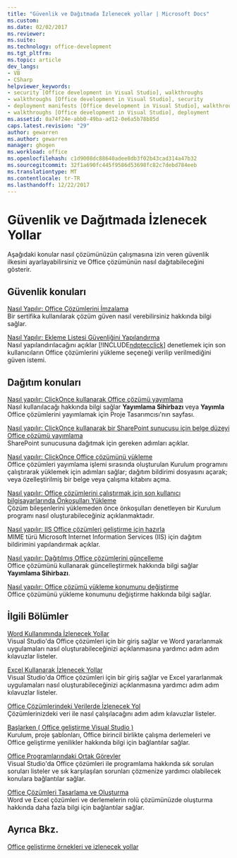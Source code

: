 ```yaml
---
title: "Güvenlik ve Dağıtmada İzlenecek yollar | Microsoft Docs"
ms.custom: 
ms.date: 02/02/2017
ms.reviewer: 
ms.suite: 
ms.technology: office-development
ms.tgt_pltfrm: 
ms.topic: article
dev_langs:
- VB
- CSharp
helpviewer_keywords:
- security [Office development in Visual Studio], walkthroughs
- walkthroughs [Office development in Visual Studio], security
- deployment manifests [Office development in Visual Studio], walkthroughs
- walkthroughs [Office development in Visual Studio], deployment
ms.assetid: 0a74f24e-abb0-49ba-ad12-0e6a5b78b85d
caps.latest.revision: "29"
author: gewarren
ms.author: gewarren
manager: ghogen
ms.workload: office
ms.openlocfilehash: c1d9008dc88640adee8db3f02b43cad314a47b32
ms.sourcegitcommit: 32f1a690fc445f9586d53698fc82c7debd784eeb
ms.translationtype: MT
ms.contentlocale: tr-TR
ms.lasthandoff: 12/22/2017
---
```

# <a name="security-and-deployment-walkthroughs"></a>Güvenlik ve Dağıtmada İzlenecek Yollar
  Aşağıdaki konular nasıl çözümünüzün çalışmasına izin veren güvenlik ilkesini ayarlayabilirsiniz ve Office çözümünün nasıl dağıtabileceğini gösterir.  
  
## <a name="security-topics"></a>Güvenlik konuları  
 [Nasıl Yapılır: Office Çözümlerini İmzalama](../vsto/how-to-sign-office-solutions.md)  
 Bir sertifika kullanılarak çözüm güven nasıl verebilirsiniz hakkında bilgi sağlar.  
  
 [Nasıl Yapılır: Ekleme Listesi Güvenliğini Yapılandırma](../vsto/how-to-configure-inclusion-list-security.md)  
 Nasıl yapılandırılacağını açıklar [!INCLUDE[ndptecclick](../vsto/includes/ndptecclick-md.md)] denetlemek için son kullanıcıların Office çözümlerini yükleme seçeneği verilip verilmediğini güven istemi.  
  
## <a name="deployment-topics"></a>Dağıtım konuları  
 [Nasıl yapılır: ClickOnce kullanarak Office çözümü yayımlama](http://msdn.microsoft.com/en-us/2b6c247e-bc04-4ce4-bb64-c4e79bb3d5b8)  
 Nasıl kullanılacağı hakkında bilgi sağlar **Yayımlama Sihirbazı** veya **Yayımla** Office çözümlerini yayımlamak için Proje Tasarımcısı'nın sayfası.  
  
 [Nasıl yapılır: ClickOnce kullanarak bir SharePoint sunucusu için belge düzeyi Office çözümü yayımlama](http://msdn.microsoft.com/en-us/2408e809-fb78-42a1-9152-00afa1522e58)  
 SharePoint sunucusuna dağıtmak için gereken adımları açıklar.  
  
 [Nasıl yapılır: ClickOnce Office çözümünü yükleme](http://msdn.microsoft.com/en-us/14702f48-9161-4190-994c-78211fe18065)  
 Office çözümleri yayımlama işlemi sırasında oluşturulan Kurulum programını çalıştırarak yüklemek için adımları sağlar; dağıtım bildirimi dosyasını açarak; veya özelleştirilmiş bir belge veya çalışma kitabını açma.  
  
 [Nasıl yapılır: Office çözümlerini çalıştırmak için son kullanıcı bilgisayarlarında Önkoşulları Yükleme](http://msdn.microsoft.com/en-us/74dd2c52-838f-4abf-b2b4-4d7b0c2a0a98)  
 Çözüm bileşenlerini yüklemeden önce önkoşulları denetleyen bir Kurulum programı nasıl oluşturabileceğiniz açıklanmaktadır.  
  
 [Nasıl yapılır: IIS Office çözümleri geliştirme için hazırla](http://msdn.microsoft.com/en-us/f62bce70-81d4-4f8b-86e6-2f2afec5d9b4)  
 MIME türü Microsoft Internet Information Services (IIS) için dağıtım bildirimini yapılandırmak açıklar.  
  
 [Nasıl yapılır: Dağıtılmış Office çözümlerini güncelleme](http://msdn.microsoft.com/en-us/be96db53-b6ea-46ab-b8d9-b76b098b3b13)  
 Office çözümünü kullanarak güncelleştirmek hakkında bilgi sağlar **Yayımlama Sihirbazı**.  
  
 [Nasıl yapılır: Office çözümü yükleme konumunu değiştirme](http://msdn.microsoft.com/en-us/d0eaa07b-2d72-4902-899f-2f9fb165b8fd)  
 Office çözümünü yükleme konumunu değiştirme hakkında bilgi sağlar.  
  
## <a name="related-sections"></a>İlgili Bölümler  
 [Word Kullanımında İzlenecek Yollar](../vsto/walkthroughs-using-word.md)  
 Visual Studio'da Office çözümleri için bir giriş sağlar ve Word yararlanmak uygulamaları nasıl oluşturabileceğinizi açıklanmasına yardımcı adım adım kılavuzlar listeler.  
  
 [Excel Kullanarak İzlenecek Yollar](../vsto/walkthroughs-using-excel.md)  
 Visual Studio'da Office çözümleri için bir giriş sağlar ve Excel yararlanmak uygulamaları nasıl oluşturabileceğinizi açıklanmasına yardımcı adım adım kılavuzlar listeler.  
  
 [Office Çözümlerindeki Verilerde İzlenecek Yol](../vsto/data-in-office-solutions-walkthroughs.md)  
 Çözümlerinizdeki veri ile nasıl çalışılacağını adım adım kılavuzlar listeler.  
  
 [Başlarken &#40; Office geliştirme Visual Studio &#41;](../vsto/getting-started-office-development-in-visual-studio.md)  
 Kurulum, proje şablonları, Office birincil birlikte çalışma derlemeleri ve Office geliştirme yenilikler hakkında bilgi için bağlantılar sağlar.  
  
 [Office Programlarındaki Ortak Görevler](../vsto/common-tasks-in-office-programming.md)  
 Visual Studio'da Office çözümleri ile programlama hakkında sık sorulan soruları listeler ve sık karşılaşılan sorunları çözmenize yardımcı olabilecek konulara bağlantılar sağlar.  
  
 [Office Çözümleri Tasarlama ve Oluşturma](../vsto/designing-and-creating-office-solutions.md)  
 Word ve Excel çözümleri ve derlemelerin rolü çözümünüzde oluşturma hakkında daha fazla bilgi için bağlantılar sağlar.  
  
## <a name="see-also"></a>Ayrıca Bkz.  
 [Office geliştirme örnekleri ve izlenecek yollar](../vsto/office-development-samples-and-walkthroughs.md)  
  
  
